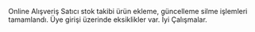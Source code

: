 Online Alışveriş Satıcı stok takibi ürün ekleme, güncelleme silme işlemleri tamamlandı.
Üye girişi üzerinde eksiklikler var.
İyi Çalışmalar.

